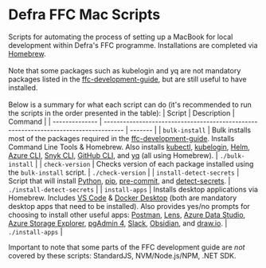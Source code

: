 # Defra FFC Mac Scripts

Scripts for automating the process of setting up a MacBook for local development within Defra's FFC programme. Installations are completed via [Homebrew](https://brew.sh/).<br><br> Note that some packages such as kubelogin and yq are not mandatory packages listed in the [ffc-development-guide](https://github.com/DEFRA/ffc-development-guide/blob/main/docs/local-development-setup/index.md), but are still useful to have installed.<br><br> Below is a summary for what each script can do (it's recommended to run the scripts in the order presented in the table):
| Script | Description | Command |
| -------------- | ------------------------------------------------------------------------------------ | ------- |
| `bulk-install` | Bulk installs most of the packages required in the [ffc-development-guide](https://github.com/DEFRA/ffc-development-guide/blob/main/docs/local-development-setup/index.md). Installs Command Line Tools & Homebrew. Also installs [kubectl](https://kubernetes.io/docs/tasks/tools/install-kubectl-macos/), [kubelogin](https://azure.github.io/kubelogin/install.html), [Helm](https://helm.sh/docs/intro/install/), [Azure CLI](https://learn.microsoft.com/en-us/cli/azure/install-azure-cli-macos), [Snyk CLI](https://docs.snyk.io/snyk-cli/install-or-update-the-snyk-cli#install-with-homebrew-macos-linux), [GitHub CLI](https://github.com/cli/cli), and [yq](https://github.com/mikefarah/yq) (all using Homebrew). | `./bulk-install` |
| `check-version` | Checks version of each package installed using the `bulk-install` script. | `./check-version` |
| `install-detect-secrets` | Script that will install [Python](https://www.python.org/), [pip](https://github.com/pypa/pip), [pre-commit](https://pre-commit.com/), and [detect-secrets](https://github.com/Yelp/detect-secrets). | `./install-detect-secrets` |
| `install-apps` | Installs desktop applications via Homebrew. Includes [VS Code](https://code.visualstudio.com/) & [Docker Desktop](https://www.docker.com/products/docker-desktop/) (both are mandatory desktop apps that need to be installed). Also provides yes/no prompts for choosing to install other useful apps: [Postman](https://www.postman.com/), [Lens](https://k8slens.dev/), [Azure Data Studio](https://learn.microsoft.com/en-us/azure-data-studio/download-azure-data-studio?tabs=win-install%2Cwin-user-install%2Credhat-install%2Cwindows-uninstall%2Credhat-uninstall), [Azure Storage Explorer](https://azure.microsoft.com/en-gb/free/storage/search/?ef_id=_k_Cj0KCQjw6uWyBhD1ARIsAIMcADr3pPhcd4tuNi45EqIve03G9HkloRl_VklBtaCqR8cQ3BktkTEhy20aArY_EALw_wcB_k_&OCID=AIDcmm3bvqzxp1_SEM__k_Cj0KCQjw6uWyBhD1ARIsAIMcADr3pPhcd4tuNi45EqIve03G9HkloRl_VklBtaCqR8cQ3BktkTEhy20aArY_EALw_wcB_k_&gad_source=1&gclid=Cj0KCQjw6uWyBhD1ARIsAIMcADr3pPhcd4tuNi45EqIve03G9HkloRl_VklBtaCqR8cQ3BktkTEhy20aArY_EALw_wcB), [pgAdmin 4](https://www.pgadmin.org/), [Slack](https://slack.com/intl/en-gb/), [Obsidian](https://obsidian.md/), and [draw.io](https://www.drawio.com/). | `./install-apps` |

Important to note that some parts of the FFC development guide are _not_ covered by these scripts: StandardJS, NVM/Node.js/NPM, .NET SDK.
